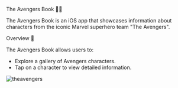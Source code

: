 The Avengers Book 🦸‍♂️

The Avengers Book is an iOS app that showcases information about characters from the iconic Marvel superhero team "The Avengers".

Overview 🚀

The Avengers Book allows users to:
- Explore a gallery of Avengers characters.
- Tap on a character to view detailed information.

![theavengers](https://github.com/nigarixx/AlertProject/assets/105124936/33a43dbd-bfd6-4d7c-b3ce-0c9d46fd13e3)
